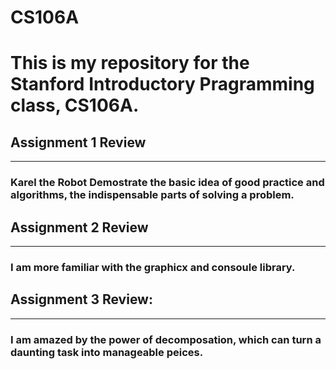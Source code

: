 # CS106A
# This is my repository for the Stanford Introductory Pragramming class, CS106A.
## Assignment 1 Review
-------------------------
### Karel the Robot Demostrate the basic idea of good practice and algorithms, the indispensable parts of solving a problem.

## Assignment 2 Review
------------------------
### I am more familiar with the  graphicx and consoule library.

## Assignment 3 Review:
--------------------------
### I am amazed by the power of decomposation, which can turn a daunting task into manageable peices.
